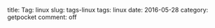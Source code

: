 title: Tag: linux
slug: tags-linux
tags: linux
date: 2016-05-28
category: getpocket
comment: off

<div id="show-data"></div>
<script type="text/javascript">
    $(window).load(function(){
        PocketAPI('linux', '#show-data');
    });
</script>

